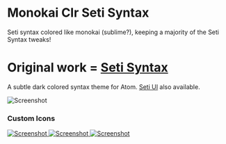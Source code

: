 # Monokai Clr Seti Syntax

Seti syntax colored like monokai (sublime?), keeping a majority of the Seti Syntax tweaks!

# Original work = [Seti Syntax](https://github.com/jesseweed/seti-syntax)

A subtle dark colored syntax theme for Atom. [Seti UI](https://atom.io/themes/seti-ui) also available.

![Screenshot](https://github.com/jesseweed/seti-syntax/raw/master/screenshot.png)


### Custom Icons
[ ![Screenshot](https://github.com/jesseweed/seti-syntax/raw/master/_icons/circular/circular-128x128.png) ](_icons/circular/)
[ ![Screenshot](https://github.com/jesseweed/seti-syntax/raw/master/_icons/rounded/rounded-128x128.png) ](_icons/rounded/)
[ ![Screenshot](https://github.com/jesseweed/seti-syntax/raw/master/_icons/squared/squared-128x128.png) ](_icons/squared/)
